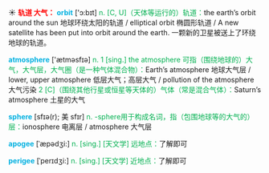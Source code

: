 ☀ <font color="red">**轨道 大气：**</font>
<font color="sky blue">**orbit**</font> ['ɔ:bɪt] 
<font color="#00b050">n. [C, U]（天体等运行的）轨道：</font>the earth’s orbit around the sun 地球环绕太阳的轨道 / elliptical orbit 椭圆形轨道 / A new satellite has been put into orbit around the earth. 一颗新的卫星被送上了环绕地球的轨道。

<font color="sky blue">**atmosphere**</font> ['ætməsfɪə] 
<font color="#00b050">n. 1 [sing.] the atmosphere 可指（围绕地球的）大气，大气层，大气圈（是一种气体混合物）：</font>Earth’s atmosphere 地球大气层 / lower, upper atmosphere 低层大气；高层大气 / pollution of the atmosphere 大气污染 <font color="#00b050">2 [C]（围绕其他行星或恒星等天体的）气体（常是混合气体）：</font>Saturn’s atmosphere 土星的大气

<font color="sky blue">**sphere**</font> [sfɪə(r); 美 sfɪr]
<font color="#00b050">n. -sphere用于构成名词，指（包围地球等的大气的）层：</font>ionosphere 电离层 / atmosphere 大气层
          
<font color="sky blue">**apogee**</font> [ˈæpədʒi:]
<font color="#00b050">n. [sing.] [天文学] 远地点：</font>了解即可

<font color="sky blue">**perigee**</font> [ˈperɪdʒi:]
<font color="#00b050">n. [sing.] [天文学] 近地点：</font>了解即可


